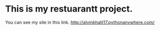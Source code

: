 # This is my restuarantt project.
You can see my site in this link. http://alvinkhalil17.pythonanywhere.com/
